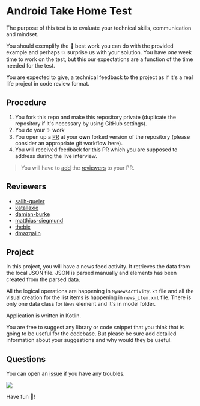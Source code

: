 # Android Take Home Test

The purpose of this test is to evaluate your technical skills, communication and mindset.

You should exemplify the :muscle: best work you can do with the provided example and perhaps :boom: surprise us with your solution. You have *one* week time to work on the test, but this our expectations are a function of the time needed for the test.

You are expected to give, a technical feedback to the project as if it's a real life project in code review format. 

## Procedure

1. You fork this repo and make this repository private (duplicate the repository if it's necessary by using GitHub settings).
2. You do your :sparkles: work
3. You open up a [PR](https://help.github.com/en/articles/about-pull-requests) at your **own** forked version of the repository (please consider an appropriate git workflow here).
4. You will received feedback for this PR which you are supposed to address during the live interview.

> You will have to [add](https://help.github.com/en/articles/inviting-collaborators-to-a-personal-repository) the [reviewers](#reviewers) to your PR.

## Reviewers

* [salih-gueler](https://github.com/salih-gueler)
* [katallaxie](https://github.com/katallaxie)
* [damian-burke](https://github.com/damian-burke)
* [matthias-siegmund](https://github.com/matthias-siegmund)
* [thebix](https://github.com/thebix)
* [dmazgalin](https://github.com/dmazgalin)

## Project

In this project, you will have a news feed activity. It retrieves the data from the local JSON file.
JSON is parsed manually and elements has been created from the parsed data. 

All the logical operations are happening in `MyNewsActivity.kt` file and all the visual creation for the list items is happening in `news_item.xml` file. 
There is only one data class for `News` element and it's in model folder.

Application is written in Kotlin.

You are free to suggest any library or code snippet that you think that is going to be useful for the codebase. 
But please be sure add detailed information about your suggestions and why would they be useful. 

## Questions

You can open an [issue](https://github.com/motain/android_take_home_test/issues) if you have any troubles.

![](https://media.giphy.com/media/uADx98ByhpOwcE7KhW/giphy.gif)

Have fun :rocket:!

